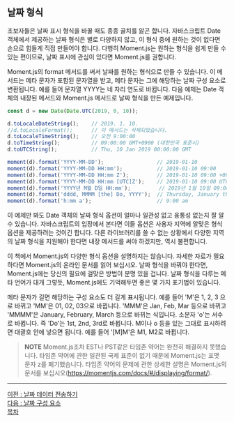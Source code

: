 ## 날짜 형식
초보자들은 날짜 표시 형식을 바꿀 때도 종종 골치를 앓곤 합니다. 자바스크립트 Date 객체에서 제공하는 날짜 형식은 별로 다양하지 않고, 이 형식 중에 원하는 것이 없다면 손으로 힘들게 직접 만들어야 합니다. 다행히 Moment.js는 원하는 형식을 쉽게 만들 수 있는 편이므로, 날짜 표시에 관심이 있다면 Moment.js를 권합니다.

Moment.js의 format 메서드를 써서 날짜를 원하는 형식으로 만들 수 있습니다. 이 메서드는 메타 문자가 포함된 문자열을 받고, 메타 문자는 그에 해당하는 날짜 구성 요소로 변환됩니다. 예를 들어 문자열 YYYY는 네 자리 연도로 바뀝니다. 다음 예제는 Date 객체의 내장된 메서드와 Moment.js 메서드로 날짜 형식을 만든 예제입니다.

```javascript
const d = new Date(Date.UTC(2019, 0, 10));

d.toLocaleDateString();    // 2019. 1. 10. 
//d.toLocaleFormat();      // 이 메서드는 삭제되었습니다.
d.toLocaleTimeString();    // 오전 9:00:00
d.toTimeString();          // 09:00:00 GMT+0900 (대한민국 표준시)
d.toUTCString();           // Thu, 10 Jan 2019 00:00:00 GMT

moment(d).format('YYYY-MM-DD');                 // 2019-01-10
moment(d).format('YYYY-MM-DD HH:mm');           // 2019-01-10 09:00
moment(d).format('YYYY-MM-DD HH:mm Z');         // 2019-01-10 09:00 +09:00
moment(d).format('YYYY-MM-DD HH:mm [UTC]Z');    // 2019-01-10 09:00 UTC+09:00
moment(d).format('YYYY년 M월 D일 HH:mm');         // 2019년 1월 10일 09:00
moment(d).format('dddd, MMMM [the] Do, YYYY');  // Thursday, January the 10th, 2019
moment(d).format('h:mm a');                     // 9:00 am
```

이 예제만 봐도 Date 객체의 날짜 형식 옵션이 얼마나 일관성 없고 융통성 없는지 잘 알 수 있습니다. 자바스크립트의 입장에서 본다면 이들 옵션은 사용자 지역에 알맞은 형식 옵션을 제공하려는 것이긴 합니다. 다른 라이브러리를 쓸 수 없는 상황에서 다양한 지역의 날짜 형식을 지원해야 한다면 내장 메서드를 써야 하겠지만, 역시 불편합니다.

이 책에서 Moment.js의 다양한 형식 옵션을 설명하지는 않습니다. 자세한 자료가 필요하다면 Moment.js의 온라인 문서를 읽어 보십시오. 날짜 형식을 바꿔야 한다면, Moment.js에는 당신의 필요에 걸맞은 방법이 분명 있을 겁니다. 날짜 형식을 다루는 메타 언어가 대개 그렇듯,  Moment.js에도 기억해두면 좋은 몇 가지 표기법이 있습니다.

메타 문자가 길면 해당하는 구성 요소도 더 길게 표시됩니다. 예를 들어 'M'은 1, 2, 3 으로 바뀌고 'MM'은 01, 02, 03으로 바뀝니다. 'MMM'은 Jan, Feb, Mar 등으로 바뀌고 'MMMM'은 January, February, March 등으로 바뀌는 식입니다. 소문자 'o'는 서수로 바뀝니다. 즉 'Do'는 1st, 2nd, 3rd로 바뀝니다. M이나 o 등을 있는 그대로 표시하려면 대괄호 안에 넣으면 됩니다. 예를 들어 '[M]M'은 M1, M2로 바뀝니다.

> <b>NOTE</b> Moment.js조차 EST나 PST같은 타임존 약어는 완전히 해결하지 못했습니다. 타임존 약어에 관한 일관된 국제 표준이 없기 때문에 Moment.js는 포맷 문자 z를 폐기했습니다. 타임존 약어의 문제에 관한 상세한 설명은 Moment.js의 문서를 보십시오(https://momentjs.com/docs/#/displaying/format/).

***
[이전 : 날짜 데이터 전송하기](15.6.md) <br/>
[다음 : 날짜 구성 요소](15.8.md) <br/>
[목차](../progressCheck.md)